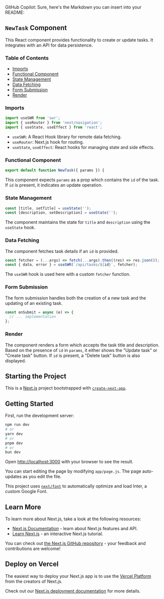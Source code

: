 GitHub Copilot: Sure, here's the Markdown you can insert into your README:

## `NewTask` Component

This React component provides functionality to create or update tasks. It integrates with an API for data persistence.

### Table of Contents

- [Imports](#imports)
- [Functional Component](#functional-component)
- [State Management](#state-management)
- [Data Fetching](#data-fetching)
- [Form Submission](#form-submission)
- [Render](#render)

### Imports

```javascript
import useSWR from 'swr';
import { useRouter } from 'next/navigation';
import { useState, useEffect } from 'react';
```

- `useSWR`: A React Hook library for remote data fetching.
- `useRouter`: Next.js hook for routing.
- `useState`, `useEffect`: React hooks for managing state and side effects.

### Functional Component

```javascript
export default function NewTask({ params }) {
```

This component expects `params` as a prop which contains the `id` of the task. If `id` is present, it indicates an update operation.

### State Management

```javascript
const [title, setTitle] = useState('');
const [description, setDescription] = useState('');
```

The component maintains the state for `title` and `description` using the `useState` hook.

### Data Fetching

The component fetches task details if an `id` is provided.

```javascript
const fetcher = (...args) => fetch(...args).then((res) => res.json());
const { data, error } = useSWR(`/api/tasks/${id}`, fetcher);
```

The `useSWR` hook is used here with a custom `fetcher` function.

### Form Submission

The form submission handles both the creation of a new task and the updating of an existing task.

```javascript
const onSubmit = async (e) => {
  // ... implementation
};
```

### Render

The component renders a form which accepts the task title and description. Based on the presence of `id` in `params`, it either shows the "Update task" or "Create task" button. If `id` is present, a "Delete task" button is also displayed.

## Starting the Project

This is a [Next.js](https://nextjs.org/) project bootstrapped with [`create-next-app`](https://github.com/vercel/next.js/tree/canary/packages/create-next-app).

## Getting Started

First, run the development server:

```bash
npm run dev
# or
yarn dev
# or
pnpm dev
# or
bun dev
```

Open [http://localhost:3000](http://localhost:3000) with your browser to see the result.

You can start editing the page by modifying `app/page.js`. The page auto-updates as you edit the file.

This project uses [`next/font`](https://nextjs.org/docs/basic-features/font-optimization) to automatically optimize and load Inter, a custom Google Font.

## Learn More

To learn more about Next.js, take a look at the following resources:

- [Next.js Documentation](https://nextjs.org/docs) - learn about Next.js features and API.
- [Learn Next.js](https://nextjs.org/learn) - an interactive Next.js tutorial.

You can check out [the Next.js GitHub repository](https://github.com/vercel/next.js/) - your feedback and contributions are welcome!

## Deploy on Vercel

The easiest way to deploy your Next.js app is to use the [Vercel Platform](https://vercel.com/new?utm_medium=default-template&filter=next.js&utm_source=create-next-app&utm_campaign=create-next-app-readme) from the creators of Next.js.

Check out our [Next.js deployment documentation](https://nextjs.org/docs/deployment) for more details.
